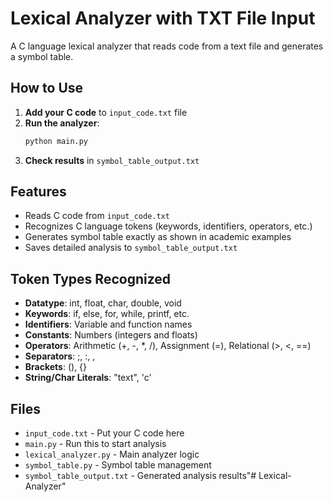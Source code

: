 # Lexical Analyzer with TXT File Input

A C language lexical analyzer that reads code from a text file and generates a symbol table.

## How to Use

1. **Add your C code** to `input_code.txt` file
2. **Run the analyzer**:
   ```bash
   python main.py
   ```
3. **Check results** in `symbol_table_output.txt`

## Features

- Reads C code from `input_code.txt`
- Recognizes C language tokens (keywords, identifiers, operators, etc.)
- Generates symbol table exactly as shown in academic examples
- Saves detailed analysis to `symbol_table_output.txt`

## Token Types Recognized

- **Datatype**: int, float, char, double, void
- **Keywords**: if, else, for, while, printf, etc.
- **Identifiers**: Variable and function names
- **Constants**: Numbers (integers and floats)
- **Operators**: Arithmetic (+, -, *, /), Assignment (=), Relational (>, <, ==)
- **Separators**: ;, :, ,
- **Brackets**: (), {}
- **String/Char Literals**: "text", 'c'

## Files

- `input_code.txt` - Put your C code here
- `main.py` - Run this to start analysis
- `lexical_analyzer.py` - Main analyzer logic
- `symbol_table.py` - Symbol table management
- `symbol_table_output.txt` - Generated analysis results"# Lexical-Analyzer" 
